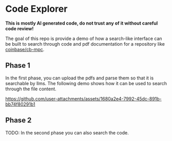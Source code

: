 # Code Explorer

**This is mostly AI generated code, do not trust any of it without careful code review!**

The goal of this repo is provide a demo of how a search-like interface can be built to search through code and pdf documentation for a repository like [coinbase/cb-mpc](github.com/coinbase/cb-mpc).

## Phase 1
In the first phase, you can upload the pdfs and parse them so that it is searchable by llms. The following demo shows how it can be used to search through the file content.



https://github.com/user-attachments/assets/1680a2e4-7992-45dc-891b-bb74f80291b1



## Phase 2
TODO: In the second phase you can also search the code.
